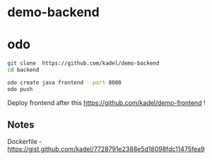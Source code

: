 # demo-backend

# odo

```bash
git clone  https://github.com/kadel/demo-backend
cd backend

odo create java frontend --port 8080
odo push

```

Deploy frontend after this <https://github.com/kadel/demo-frontend> !

## Notes

Dockerfile - <https://gist.github.com/kadel/7728791e2388e5d18098fdc11475fea9> 